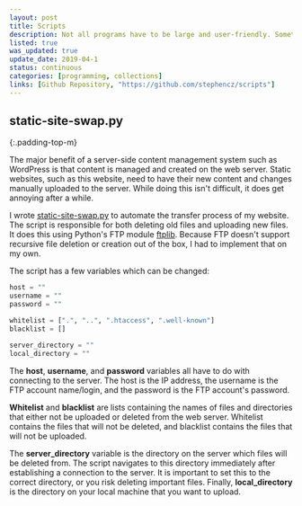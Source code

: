 ```yaml
---
layout: post
title: Scripts
description: Not all programs have to be large and user-friendly. Sometimes you need a quick script that gets the job done. Here is a collection of scripts I wrote to make my life easier.
listed: true
was_updated: true
update_date: 2019-04-1
status: continuous
categories: [programming, collections]
links: [Github Repository, "https://github.com/stephencz/scripts"]
---
```


## static-site-swap.py
{:.padding-top-m}

The major benefit of a server-side content management system such as WordPress is that content is managed and created on the web server.
Static websites, such as this website, need to have their new content and changes manually uploaded to the server.
While doing this isn't difficult, it does get annoying after a while.

I wrote [static-site-swap.py](https://github.com/stephencz/scripts/blob/master/python/static-site-swap.py) to automate the transfer process of my website.
The script is responsible for both deleting old files and uploading new files.
It does this using Python's FTP module [ftplib](https://docs.python.org/3/library/ftplib.html).
Because FTP doesn't support recursive file deletion or creation out of the box, I had to implement that on my own.

The script has a few variables which can be changed:

```python
host = "" 
username = "" 
password = "" 

whitelist = [".", "..", ".htaccess", ".well-known"] 
blacklist = [] 

server_directory = "" 
local_directory = ""
```

The **host**, **username**, and **password** variables all have to do with connecting to the server. 
The host is the IP address, the username is the FTP account name/login, and the password is the FTP account's password.

**Whitelist** and **blacklist** are lists containing the names of files and directories that either not be uploaded or deleted from the web server.
Whitelist contains the files that will not be deleted, and blacklist contains the files that will not be uploaded.

The **server_directory** variable is the directory on the server which files will be deleted from.
The script navigates to this directory immediately after establishing a connection to the server.
It is important to set this to the correct directory, or you risk deleting important files.
Finally, **local_directory** is the directory on your local machine that you want to upload.

